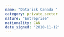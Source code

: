 ```yaml
---
name: "Datarisk Canada "
category: private_sector
nature: "Entreprise"
nationality: CAN
date_signed: '2018-11-12'
---
```

    